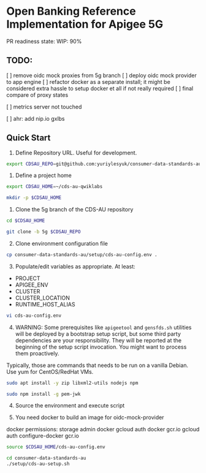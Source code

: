 # Open Banking Reference Implementation for Apigee 5G

PR readiness state: WIP: 90%

## TODO:

[ ] remove oidc mock proxies from 5g branch
[ ] deploy oidc mock provider to app engine
[ ] refactor docker as a separate install; it might be considered extra hassle  to setup docker et all if not really required
[ ] final compare of proxy states

[ ] metrics server not touched

[ ] ahr: add nip.io gxlbs



## Quick Start


1. Define Repository URL. Useful for development.

```bash
export CDSAU_REPO=git@github.com:yuriylesyuk/consumer-data-standards-au.git
```

1. Define a project home
```bash
export CDSAU_HOME=~/cds-au-qwiklabs

mkdir -p $CDSAU_HOME
```

1. Clone the 5g branch of the CDS-AU repository

```bash
cd $CDSAU_HOME

git clone -b 5g $CDSAU_REPO
```

2. Clone environment configuration file

```bash
cp consumer-data-standards-au/setup/cds-au-config.env .
```

3. Populate/edit variables as appropriate. At least:

* PROJECT
* APIGEE_ENV
* CLUSTER
* CLUSTER_LOCATION
* RUNTIME_HOST_ALIAS

```bash
vi cds-au-config.env 
```

4. WARNING: Some prerequisites like `apigeetool` and `gensfds.sh` utilities will be deployed by a bootstrap setup script, but some third party dependencies are your responsibility.
 They will be reported at the beginning of the setup script invocation. You might want to process them proactively.

Typically, those are commands that needs to be run on a vanilla Debian. Use yum for CentOS/RedHat VMs.

```bash
sudo apt install -y zip libxml2-utils nodejs npm

sudo npm install -g pem-jwk
```





4. Source the environment and execute script


4. You need docker to build an image for oidc-mock-provider

docker permissions: storage admin
docker gcloud auth
docker gcr.io
   gcloud auth configure-docker gcr.io
>>>>>


```bash
source $CDSAU_HOME/cds-au-config.env

cd consumer-data-standards-au
./setup/cds-au-setup.sh
```
